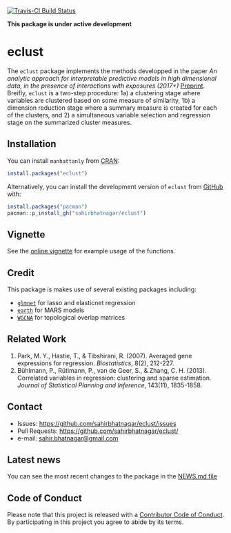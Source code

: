 [![Travis-CI Build Status](https://travis-ci.org/sahirbhatnagar/eclust.svg?branch=master)](https://travis-ci.org/sahirbhatnagar/eclust)

<!--
[![CRAN_Status_Badge](http://www.r-pkg.org/badges/version/manhattanly)](https://cran.r-project.org/package=manhattanly)
![](http://cranlogs.r-pkg.org/badges/manhattanly?color=yellow)
![](http://cranlogs.r-pkg.org/badges/grand-total/manhattanly?color=yellowgreen)
-->


**This package is under active development**

# eclust

The `eclust` package implements the methods developped in the paper *An analytic approach for interpretable predictive models in high dimensional data, in the presence of interactions with exposures (2017+)* [Preprint](http://sahirbhatnagar.com/slides/manuscript1_SB_v4.pdf). Breifly, `eclust` is a two-step procedure: 1a) a clustering stage where variables are clustered based on some measure of similarity, 1b) a dimension reduction stage where a summary measure is created for each of the  clusters, and 2) a simultaneous variable selection and regression stage on the summarized cluster measures.

## Installation

You can install `manhattanly` from [CRAN](https://cran.r-project.org/package=eclust):

```R
install.packages("eclust")
```

Alternatively, you can install the development version of `eclust` from [GitHub](https://github.com/sahirbhatnagar/eclust) with:

```R
install.packages("pacman")
pacman::p_install_gh("sahirbhatnagar/eclust")
```

## Vignette

See the [online vignette](http://sahirbhatnagar.com/eclust/) for example usage of the functions.

## Credit

This package is makes use of several existing packages including:

* [`glmnet`](https://cran.r-project.org/package=glmnet) for lasso and elasticnet regression
* [`earth`](https://cran.r-project.org/package=earth) for MARS models
* [`WGCNA`](https://cran.r-project.org/package=WGCNA) for topological overlap matrices


## Related Work

1. Park, M. Y., Hastie, T., & Tibshirani, R. (2007). Averaged gene expressions for regression. _Biostatistics_, 8(2), 212-227.
2. Bühlmann, P., Rütimann, P., van de Geer, S., & Zhang, C. H. (2013). Correlated variables in regression: clustering and sparse estimation. _Journal of Statistical Planning and Inference_, 143(11), 1835-1858.


## Contact

* Issues: <https://github.com/sahirbhatnagar/eclust/issues>
* Pull Requests: <https://github.com/sahirbhatnagar/eclust/>
* e-mail: <sahir.bhatnagar@gmail.com>


## Latest news

You can see the most recent changes to the package in the [NEWS.md file](https://github.com/sahirbhatnagar/eclust/blob/master/NEWS.md)



## Code of Conduct

Please note that this project is released with a [Contributor Code of Conduct](CONDUCT.md). By participating in this project you agree to abide by its terms.

